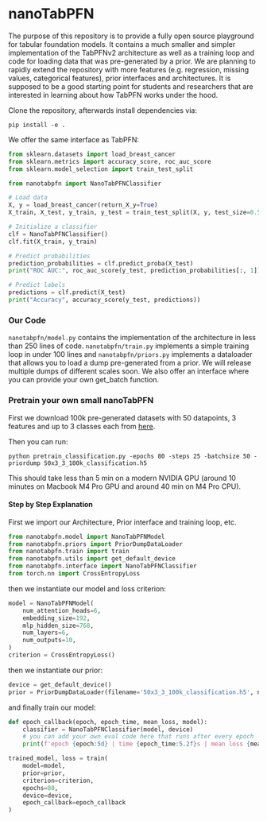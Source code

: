 # nanoTabPFN

The purpose of this repository is to provide a fully open source playground for tabular foundation models.
It contains a much smaller and simpler implementation of the TabPFNv2 architecture as well as a training loop and code for loading data that was pre-generated by a prior. We are planning to rapidly extend the repository with more features (e.g. regression, missing values, categorical features), prior interfaces and architectures.
It is supposed to be a good starting point for students and researchers that are interested in learning about how TabPFN works under the hood.

Clone the repository, afterwards install dependencies via:
```
pip install -e .
```

We offer the same interface as TabPFN:
```python
from sklearn.datasets import load_breast_cancer
from sklearn.metrics import accuracy_score, roc_auc_score
from sklearn.model_selection import train_test_split

from nanotabpfn import NanoTabPFNClassifier

# Load data
X, y = load_breast_cancer(return_X_y=True)
X_train, X_test, y_train, y_test = train_test_split(X, y, test_size=0.5, random_state=42)

# Initialize a classifier
clf = NanoTabPFNClassifier()
clf.fit(X_train, y_train)

# Predict probabilities
prediction_probabilities = clf.predict_proba(X_test)
print("ROC AUC:", roc_auc_score(y_test, prediction_probabilities[:, 1]))

# Predict labels
predictions = clf.predict(X_test)
print("Accuracy", accuracy_score(y_test, predictions))
```

### Our Code

`nanotabpfn/model.py` contains the implementation of the architecture in less than 250 lines of code. `nanotabpfn/train.py` implements a simple training loop in under 100 lines and `nanotabpfn/priors.py` implements a dataloader that allows you to load a dump pre-generated from a prior.
We will release multiple dumps of different scales soon. We also offer an interface where you can provide your own get\_batch function.

### Pretrain your own small nanoTabPFN
First we download 100k pre-generated datasets with 50 datapoints, 3 features and up to 3  classes each from [here](https://ml.informatik.uni-freiburg.de/research-artifacts/pfefferle/nanoTabPFN/50x3_3_100k_classification.h5).

Then you can run:
```
python pretrain_classification.py -epochs 80 -steps 25 -batchsize 50 -priordump 50x3_3_100k_classification.h5
```
This should take less than 5 min on a modern NVIDIA GPU (around 10 minutes on Macbook M4 Pro GPU and around 40 min on M4 Pro CPU).

#### Step by Step Explanation

First we import our Architecture, Prior interface and training loop, etc.
```python
from nanotabpfn.model import NanoTabPFNModel
from nanotabpfn.priors import PriorDumpDataLoader
from nanotabpfn.train import train
from nanotabpfn.utils import get_default_device
from nanotabpfn.interface import NanoTabPFNClassifier
from torch.nn import CrossEntropyLoss
```
then we instantiate our model and loss criterion:
```python
model = NanoTabPFNModel(
    num_attention_heads=6,
    embedding_size=192,
    mlp_hidden_size=768,
    num_layers=6,
    num_outputs=10,
)
criterion = CrossEntropyLoss()
```
then we instantiate our prior:
```python
device = get_default_device()
prior = PriorDumpDataLoader(filename='50x3_3_100k_classification.h5', num_steps=25, batch_size=50, device=device)
```
and finally train our model:
```python
def epoch_callback(epoch, epoch_time, mean_loss, model):
    classifier = NanoTabPFNClassifier(model, device)
    # you can add your own eval code here that runs after every epoch
    print(f'epoch {epoch:5d} | time {epoch_time:5.2f}s | mean loss {mean_loss:5.2f}', flush=True)

trained_model, loss = train(
    model=model,
    prior=prior,
    criterion=criterion,
    epochs=80,
    device=device,
    epoch_callback=epoch_callback
)
```
